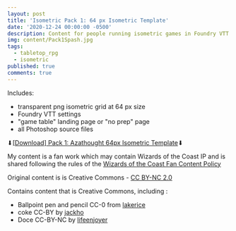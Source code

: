 ```yaml
---
layout: post
title: 'Isometric Pack 1: 64 px Isometric Template'
date: '2020-12-24 00:00:00 -0500'
description: Content for people running isometric games in Foundry VTT or Roll20
img: content/Pack1Spash.jpg
tags:
  - tabletop_rpg
  - isometric
published: true
comments: true
---
```


Includes:
* transparent png isometric grid at 64 px size
* Foundry VTT settings
* "game table" landing page or "no prep" page
* all Photoshop source files

⬇[\[Download\] Pack 1: Azathought 64px Isometric Template](http://bit.ly/azathought-iso-template)⬇

My content is a fan work which may contain Wizards of the Coast IP and is shared following the rules of the [Wizards of the Coast Fan Content Policy](https://company.wizards.om/fancontentpolicy)

Original content is is Creative Commons - [CC BY-NC 2.0](https://creativecommons.org/licenses/by-nc/2.0/)

Contains content that is Creative Commons, including :
* Ballpoint pen and pencil CC-0 from [lakerice](https://www.blendswap.com/blend/22197)
* coke CC-BY by [jackho](https://blendswap.com/blend/13061)
* Doce CC-BY-NC by [lifeenjoyer](https://blendswap.com/blend/16634)
